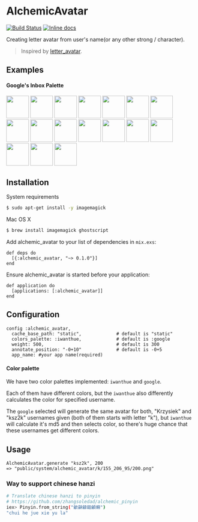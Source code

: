 # AlchemicAvatar

[![Build Status](https://travis-ci.org/zhangsoledad/alchemic_avatar.svg?branch=master)](https://travis-ci.org/zhangsoledad/alchemic_avatar?branch=master)
[![Inline docs](http://inch-ci.org/github/zhangsoledad/alchemic_avatar.svg?branch=master)](http://inch-ci.org/github/zhangsoledad/alchemic_avatar)

Creating letter avatar from user's name(or any other strong / character).
>Inspired by [letter_avatar](https://github.com/ksz2k/letter_avatar).

## Examples

#### Google's Inbox Palette

<img src="https://cloud.githubusercontent.com/assets/5518/13031513/43eefa76-d30b-11e5-8f06-85f8eb2a4fb6.png" width="60" /> <img src="https://cloud.githubusercontent.com/assets/5518/13031514/43ef6d8a-d30b-11e5-9fbc-38ae526b56b3.png" width="60" /> <img src="https://cloud.githubusercontent.com/assets/5518/13031517/43f0da12-d30b-11e5-8fef-6c7daf235a54.png" width="60" /> <img src="https://cloud.githubusercontent.com/assets/5518/13031515/43f0568c-d30b-11e5-95c5-1653361d4443.png" width="60" /> <img src="https://cloud.githubusercontent.com/assets/5518/13031512/43eebcc8-d30b-11e5-9f95-0093bfadd182.png" width="60" /> <img src="https://cloud.githubusercontent.com/assets/5518/13031516/43f0d0bc-d30b-11e5-8822-f01a6a138ff8.png" width="60" /> <img src="https://cloud.githubusercontent.com/assets/5518/13031519/44382430-d30b-11e5-96e4-bcd7ce5eb155.png" width="60" /> <img src="https://cloud.githubusercontent.com/assets/5518/13031518/44378d04-d30b-11e5-9400-55ff46b94cbe.png" width="60" /> <img src="https://cloud.githubusercontent.com/assets/5518/13031521/443a03cc-d30b-11e5-8467-9592e9dbb2ae.png" width="60" /> <img src="https://cloud.githubusercontent.com/assets/5518/13031523/443badc6-d30b-11e5-9d72-45613018cab4.png" width="60" /> <img src="https://cloud.githubusercontent.com/assets/5518/13031520/44394e14-d30b-11e5-966c-2eada89295c9.png" width="60" /> <img src="https://cloud.githubusercontent.com/assets/5518/13031522/443a71fe-d30b-11e5-88f4-37d1fd220abb.png" width="60" /> <img src="https://cloud.githubusercontent.com/assets/5518/13031525/44752b1e-d30b-11e5-8290-ed8888055e64.png" width="60" /> <img src="https://cloud.githubusercontent.com/assets/5518/13031524/4471cef6-d30b-11e5-9f4c-004f993dd27b.png" width="60" /> <img src="https://cloud.githubusercontent.com/assets/5518/13031526/4475a990-d30b-11e5-8be3-c8f4482dee03.png" width="60" /> <img src="https://cloud.githubusercontent.com/assets/5518/13031527/44772482-d30b-11e5-92f0-b9190c312d70.png" width="60" /> <img src="https://cloud.githubusercontent.com/assets/5518/13031528/447804ce-d30b-11e5-8002-9424d5474ddb.png" width="60" />

## Installation
System requirements

```bash
$ sudo apt-get install -y imagemagick
```

Mac OS X

```bash
$ brew install imagemagick ghostscript
```

Add alchemic_avatar to your list of dependencies in `mix.exs`:
```
def deps do
  [{:alchemic_avatar, "~> 0.1.0"}]
end
```

Ensure alchemic_avatar is started before your application:
```
def application do
  [applications: [:alchemic_avatar]]
end
```

## Configuration

```
config :alchemic_avatar,
  cache_base_path: "static",             # default is "static"
  colors_palette: :iwanthue,             # default is :google
  weight: 500,                           # default is 300
  annotate_position: "-0+10"             # default is -0+5
  app_name: #your app name(required)
```
#### Color palette

We have two color palettes implemented: `iwanthue` and `google`.

Each of them have different colors, but the `iwanthue` also differently calculates the color for specified username.

The `google` selected will generate the same avatar for both, "Krzysiek" and "ksz2k" usernames given (both of them starts with letter "k"), but `iwanthue` will calculate it's md5 and then selects color, so there's huge chance that these usernames get different colors.

## Usage

```
AlchemicAvatar.generate "ksz2k", 200
=> "public/system/alchemic_avatar/k/155_206_95/200.png"
```

### Way to support chinese hanzi
```bash
# Translate chinese hanzi to pinyin
# https://github.com/zhangsoledad/alchemic_pinyin
iex> Pinyin.from_string("龡龢龣龤龥癩")
"chui he jue xie yu la"
```
